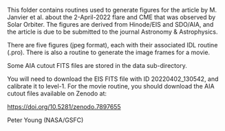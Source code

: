 This folder contains routines used to generate figures for the article by M. Janvier et al. about the 2-April-2022 flare and CME that was observed by Solar Orbiter. The figures are derived from Hinode/EIS and SDO/AIA, and the article is due to be submitted to the journal Astronomy & Astrophysics.

There are five figures (jpeg format), each with their associated IDL routine (.pro). There is also a routine to generate the image frames for a movie.

Some AIA cutout FITS files are stored in the data sub-directory.

You will need to download the EIS FITS file with ID 20220402_130542, and calibrate it to level-1. For the movie routine, you should download the AIA cutout files available on Zenodo at:

https://doi.org/10.5281/zenodo.7897655


Peter Young (NASA/GSFC)
